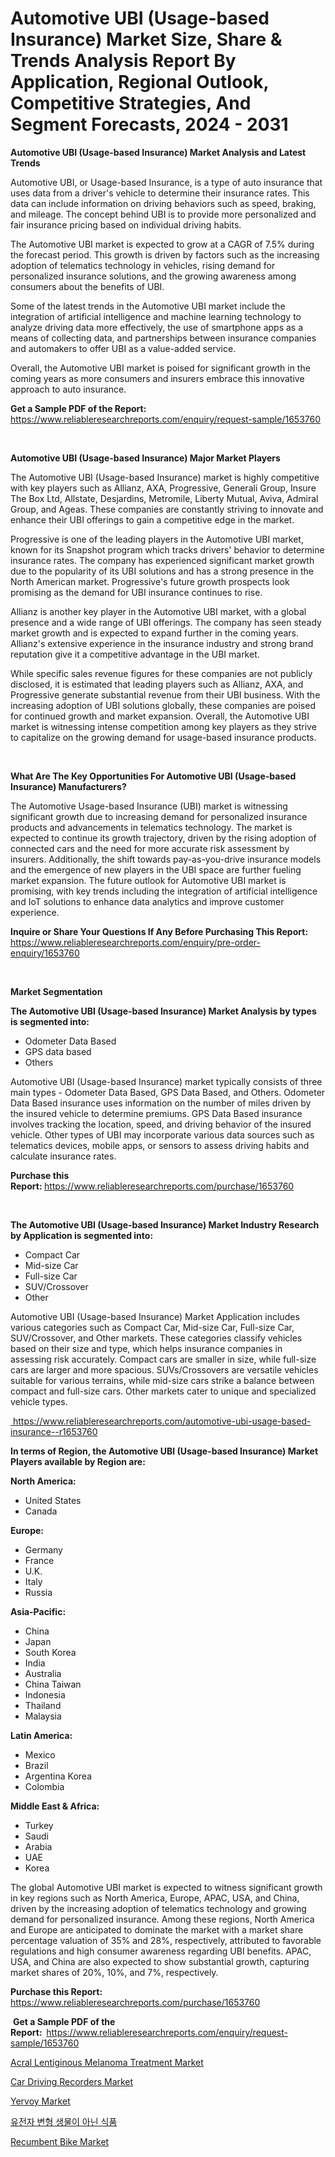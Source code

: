 <p><h1>Automotive UBI (Usage-based Insurance) Market Size, Share & Trends Analysis Report By Application, Regional Outlook, Competitive Strategies, And Segment Forecasts, 2024 - 2031</h1></p><p><strong>Automotive UBI (Usage-based Insurance) Market Analysis and Latest Trends</strong></p>
<p><p>Automotive UBI, or Usage-based Insurance, is a type of auto insurance that uses data from a driver's vehicle to determine their insurance rates. This data can include information on driving behaviors such as speed, braking, and mileage. The concept behind UBI is to provide more personalized and fair insurance pricing based on individual driving habits.</p><p>The Automotive UBI market is expected to grow at a CAGR of 7.5% during the forecast period. This growth is driven by factors such as the increasing adoption of telematics technology in vehicles, rising demand for personalized insurance solutions, and the growing awareness among consumers about the benefits of UBI.</p><p>Some of the latest trends in the Automotive UBI market include the integration of artificial intelligence and machine learning technology to analyze driving data more effectively, the use of smartphone apps as a means of collecting data, and partnerships between insurance companies and automakers to offer UBI as a value-added service.</p><p>Overall, the Automotive UBI market is poised for significant growth in the coming years as more consumers and insurers embrace this innovative approach to auto insurance.</p></p>
<p><strong>Get a Sample PDF of the Report:&nbsp;</strong> <a href="https://www.reliableresearchreports.com/enquiry/request-sample/1653760">https://www.reliableresearchreports.com/enquiry/request-sample/1653760</a></p>
<p>&nbsp;</p>
<p><strong>Automotive UBI (Usage-based Insurance) Major Market Players</strong></p>
<p><p>The Automotive UBI (Usage-based Insurance) market is highly competitive with key players such as Allianz, AXA, Progressive, Generali Group, Insure The Box Ltd, Allstate, Desjardins, Metromile, Liberty Mutual, Aviva, Admiral Group, and Ageas. These companies are constantly striving to innovate and enhance their UBI offerings to gain a competitive edge in the market.</p><p>Progressive is one of the leading players in the Automotive UBI market, known for its Snapshot program which tracks drivers' behavior to determine insurance rates. The company has experienced significant market growth due to the popularity of its UBI solutions and has a strong presence in the North American market. Progressive's future growth prospects look promising as the demand for UBI insurance continues to rise.</p><p>Allianz is another key player in the Automotive UBI market, with a global presence and a wide range of UBI offerings. The company has seen steady market growth and is expected to expand further in the coming years. Allianz's extensive experience in the insurance industry and strong brand reputation give it a competitive advantage in the UBI market.</p><p>While specific sales revenue figures for these companies are not publicly disclosed, it is estimated that leading players such as Allianz, AXA, and Progressive generate substantial revenue from their UBI business. With the increasing adoption of UBI solutions globally, these companies are poised for continued growth and market expansion. Overall, the Automotive UBI market is witnessing intense competition among key players as they strive to capitalize on the growing demand for usage-based insurance products.</p></p>
<p>&nbsp;</p>
<p><strong>What Are The Key Opportunities For Automotive UBI (Usage-based Insurance) Manufacturers?</strong></p>
<p><p>The Automotive Usage-based Insurance (UBI) market is witnessing significant growth due to increasing demand for personalized insurance products and advancements in telematics technology. The market is expected to continue its growth trajectory, driven by the rising adoption of connected cars and the need for more accurate risk assessment by insurers. Additionally, the shift towards pay-as-you-drive insurance models and the emergence of new players in the UBI space are further fueling market expansion. The future outlook for Automotive UBI market is promising, with key trends including the integration of artificial intelligence and IoT solutions to enhance data analytics and improve customer experience.</p></p>
<p><strong>Inquire or Share Your Questions If Any Before Purchasing This Report:</strong> <a href="https://www.reliableresearchreports.com/enquiry/pre-order-enquiry/1653760">https://www.reliableresearchreports.com/enquiry/pre-order-enquiry/1653760</a></p>
<p>&nbsp;</p>
<p><strong>Market Segmentation</strong></p>
<p><strong>The Automotive UBI (Usage-based Insurance) Market Analysis by types is segmented into:</strong></p>
<p><ul><li>Odometer Data Based</li><li>GPS data based</li><li>Others</li></ul></p>
<p><p>Automotive UBI (Usage-based Insurance) market typically consists of three main types - Odometer Data Based, GPS Data Based, and Others. Odometer Data Based insurance uses information on the number of miles driven by the insured vehicle to determine premiums. GPS Data Based insurance involves tracking the location, speed, and driving behavior of the insured vehicle. Other types of UBI may incorporate various data sources such as telematics devices, mobile apps, or sensors to assess driving habits and calculate insurance rates.</p></p>
<p><strong>Purchase this Report:&nbsp;</strong><a href="https://www.reliableresearchreports.com/purchase/1653760">https://www.reliableresearchreports.com/purchase/1653760</a></p>
<p>&nbsp;</p>
<p><strong>The Automotive UBI (Usage-based Insurance) Market Industry Research by Application is segmented into:</strong></p>
<p><ul><li>Compact Car</li><li>Mid-size Car</li><li>Full-size Car</li><li>SUV/Crossover</li><li>Other</li></ul></p>
<p><p>Automotive UBI (Usage-based Insurance) Market Application includes various categories such as Compact Car, Mid-size Car, Full-size Car, SUV/Crossover, and Other markets. These categories classify vehicles based on their size and type, which helps insurance companies in assessing risk accurately. Compact cars are smaller in size, while full-size cars are larger and more spacious. SUVs/Crossovers are versatile vehicles suitable for various terrains, while mid-size cars strike a balance between compact and full-size cars. Other markets cater to unique and specialized vehicle types.</p></p>
<p><a href="https://www.reliableresearchreports.com/automotive-ubi-usage-based-insurance--r1653760">&nbsp;https://www.reliableresearchreports.com/automotive-ubi-usage-based-insurance--r1653760</a></p>
<p><strong>In terms of Region, the Automotive UBI (Usage-based Insurance) Market Players available by Region are:</strong></p>
<p>
    <p> <strong> North America: </strong>
        <ul>
            <li>United States</li>
            <li>Canada</li>
        </ul>
        </p> 
    <p> <strong> Europe: </strong>
        <ul>
            <li>Germany</li>
            <li>France</li>
            <li>U.K.</li>
            <li>Italy</li>
            <li>Russia</li>
        </ul>
        </p> 
    <p> <strong> Asia-Pacific: </strong>
        <ul>
            <li>China</li>
            <li>Japan</li>
            <li>South Korea</li>
            <li>India</li>
            <li>Australia</li>
            <li>China Taiwan</li>
            <li>Indonesia</li>
            <li>Thailand</li>
            <li>Malaysia</li>
        </ul>
        </p> 
    <p> <strong> Latin America: </strong>
        <ul>
            <li>Mexico</li>
            <li>Brazil</li>
            <li>Argentina Korea</li>
            <li>Colombia</li>
        </ul>
        </p> 
    <p> <strong> Middle East & Africa: </strong>
        <ul>
            <li>Turkey</li>
            <li>Saudi</li>
            <li>Arabia</li>
            <li>UAE</li>
            <li>Korea</li>
        </ul>
    </p>
    </p>
<p><p>The global Automotive UBI market is expected to witness significant growth in key regions such as North America, Europe, APAC, USA, and China, driven by the increasing adoption of telematics technology and growing demand for personalized insurance. Among these regions, North America and Europe are anticipated to dominate the market with a market share percentage valuation of 35% and 28%, respectively, attributed to favorable regulations and high consumer awareness regarding UBI benefits. APAC, USA, and China are also expected to show substantial growth, capturing market shares of 20%, 10%, and 7%, respectively.</p></p>
<p><strong>Purchase this Report: </strong><a href="https://www.reliableresearchreports.com/purchase/1653760">https://www.reliableresearchreports.com/purchase/1653760</a></p>
<p>&nbsp;<strong>Get a Sample PDF of the Report:&nbsp;&nbsp;</strong><a href="https://www.reliableresearchreports.com/enquiry/request-sample/1653760">https://www.reliableresearchreports.com/enquiry/request-sample/1653760</a></p>
<p><strong></strong></p>
<p><p><a href="https://www.linkedin.com/pulse/decoding-acral-lentiginous-melanoma-treatment-market-metrics-qdw7e">Acral Lentiginous Melanoma Treatment Market</a></p><p><a href="https://github.com/muhammadasraf467/Market-Research-Report-List-1/blob/main/car-driving-recorders-market.md">Car Driving Recorders Market</a></p><p><a href="https://www.linkedin.com/pulse/yervoy-market-insight-trends-growth-forecasted-from-2024-2031-svvkf">Yervoy Market</a></p><p><a href="https://github.com/LuckeyCorbin/Market-Research-Report-List-1/blob/main/4395436114694.md">유전자 변형 생물이 아닌 식품</a></p><p><a href="https://github.com/sosoelmasry38/Market-Research-Report-List-1/blob/main/recumbent-bike-market.md">Recumbent Bike Market</a></p></p>